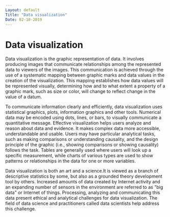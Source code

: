 ```yaml
---
Layout: default
Title: "Data visualization"
Date: 02-10-2019
---
```


# Data visualization

Data visualization is the graphic representation of data. It involves producing images that communicate relationships among the represented data to viewers of the images. This communication is achieved through the use of a systematic mapping between graphic marks and data values in the creation of the visualization. This mapping establishes how data values will be represented visually, determining how and to what extent a property of a graphic mark, such as size or color, will change to reflect change in the value of a datum.

To communicate information clearly and efficiently, data visualization uses statistical graphics, plots, information graphics and other tools. Numerical data may be encoded using dots, lines, or bars, to visually communicate a quantitative message. Effective visualization helps users analyze and reason about data and evidence. It makes complex data more accessible, understandable and usable. Users may have particular analytical tasks, such as making comparisons or understanding causality, and the design principle of the graphic (i.e., showing comparisons or showing causality) follows the task. Tables are generally used where users will look up a specific measurement, while charts of various types are used to show patterns or relationships in the data for one or more variables.

Data visualization is both an art and a science.It is viewed as a branch of descriptive statistics by some, but also as a grounded theory development tool by others. Increased amounts of data created by Internet activity and an expanding number of sensors in the environment are referred to as "big data" or Internet of things. Processing, analyzing and communicating this data present ethical and analytical challenges for data visualization. The field of data science and practitioners called data scientists help address this challenge.